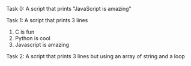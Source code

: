 Task 0:
A script that prints "JavaScript is amazing"

Task 1:
A script that prints 3 lines

1. C is fun
2. Python is cool
3. Javascript is amazing

Task 2:
A script that prints 3 lines but using an array of string and a loop
